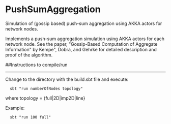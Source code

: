 # PushSumAggregation
Simulation of (gossip based) push-sum aggregation using AKKA actors for network nodes. 

Implements a push-sum aggregation simulation using AKKA actors for each network node. See the paper, "Gossip-Based Computation of Aggregate Information" by Kempe", Dobra, and Gehrke for detailed description and proof of the algorithm.

##Instructions to compile/run
**********************************************************************
Change to the directory with the build.sbt file and execute: 

      sbt "run numberOfNodes topology"
      
   where topology = {full|2D|imp2D|line}

Example:
 
      sbt "run 100 full"

